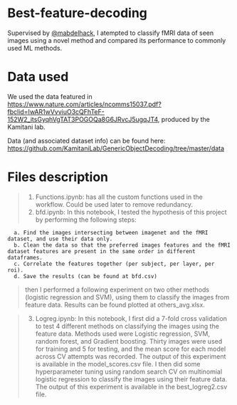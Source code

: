 # Best-feature-decoding
Supervised by [@mabdelhack](https://github.com/mabdelhack), I atempted to classify fMRI data of seen images using a novel method and compared its performance to commonly used ML methods.

# Data used
We used the data featured in https://www.nature.com/articles/ncomms15037.pdf?fbclid=IwAR1wVvviuO3cQFhTeF-152W2_itsGyqhVgTAT3POGOQa8G6JRvcJ5ugqJT4, produced by the Kamitani lab. 

Data (and associated dataset info) can be found here: https://github.com/KamitaniLab/GenericObjectDecoding/tree/master/data

# Files description

> 1. Functions.ipynb: has all the custom functions used in the workflow. Could be used later to remove redundancy.
> 2. bfd.ipynb: 
  In this notebook, I tested the hypothesis of this project by performing the following steps:
  
      a. Find the images intersecting between imagenet and the fMRI dataset, and use their data only.
      b. Clean the data so that the preferred images features and the fMRI dataset features are present in the same order in different dataframes.
      c. Correlate the features together (per subject, per layer, per roi).
      d. Save the results (can be found at bfd.csv)
      
> then I performed a following experiment on two other methods (logistic regression and SVM), using them to classify the images from feature data. Results can be found
 plotted at others_avg.xlsx.
      
> 3. Logreg.ipynb: In this notebook, I first did a 7-fold cross validation to test 4 different methods on classifying the images using the feature data. Methods used were Logistic regression, SVM, random forest, and Gradient boosting. Thirty images were used for training and 5 for testing, and the mean score for each model across CV attempts was recorded. The output of this experiment is available in the model_scores.csv file. I then did some hyperparameter tuning using random search CV on multinomial logistic regression to classify the images using their feature data. The output of this experiment is available in the best_logreg2.csv file.

